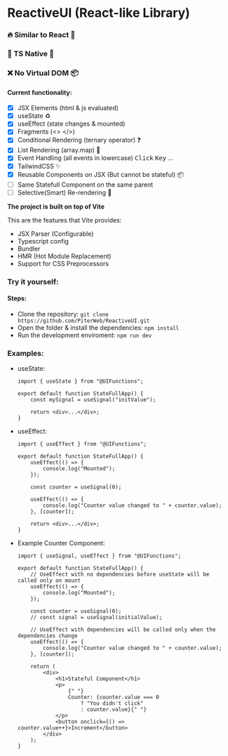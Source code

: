 # ReactiveUI (React-like Library)

### 🔥 Similar to React 👀

### 🔑 TS Native 🔐

### ❌ No Virtual DOM 📦

#### Current functionality:

-   [x] JSX Elements (html & js evaluated)
-   [x] useState ♻
-   [x] useEffect (state changes & mounted)
-   [x] Fragments (<> </>)
-   [x] Conditional Rendering (ternary operator) ❓
-   [x] List Rendering (array.map) 📜
-   [x] Event Handling (all events in lowercase) <kbd>Click</kbd> <kbd>Key</kbd> ...
-   [x] TailwindCSS ✨
-   [x] Reusable Components on JSX (But cannot be stateful) 📦
-   [ ] Same Statefull Component on the same parent
-   [ ] Selective(Smart) Re-rendering 🧠

**The project is built on top of Vite**

This are the features that Vite provides:

-   JSX Parser (Configurable)
-   Typescript config
-   Bundler
-   HMR (Hot Module Replacement)
-   Support for CSS Preprocessors

### Try it yourself:

#### Steps:

-   Clone the repository: `git clone https://github.com/PiterWeb/ReactiveUI.git`
-   Open the folder & install the dependencies: `npm install`
-   Run the development enviroment: `npm run dev`

### Examples:

-   useState:

    ```tsx
    import { useState } from "@UIFunctions";

    export default function StateFullApp() {
        const mySignal = useSignal("initValue");

        return <div>...</div>;
    }
    ```

-   useEffect:

    ```tsx
    import { useEffect } from "@UIFunctions";

    export default function StateFullApp() {
        useEffect(() => {
            console.log("Mounted");
        });

        const counter = useSignal(0);

        useEffect(() => {
            console.log("Counter value changed to " + counter.value);
        }, [counter]);

        return <div>...</div>;
    }
    ```

-   Example Counter Component:

    ```tsx
    import { useSignal, useEffect } from "@UIFunctions";

    export default function StateFullApp() {
        // UseEffect with no dependencies before useState will be called only on mount
        useEffect(() => {
            console.log("Mounted");
        });

        const counter = useSignal(0);
        // const signal = useSignal(initialValue);

        // UseEffect with dependencies will be called only when the dependencies change
        useEffect(() => {
            console.log("Counter value changed to " + counter.value);
        }, [counter]);

        return (
            <div>
                <h1>Stateful Component</h1>
                <p>
                    {" "}
                    Counter: {counter.value === 0
                        ? "You didn't click"
                        : counter.value}{" "}
                </p>
                <button onclick={() => counter.value++}>Increment</button>
            </div>
        );
    }
    ```

